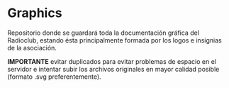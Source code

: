 # Graphics

Repositorio donde se guardará toda la documentación gráfica del Radioclub, estando ésta principalmente formada por los logos e insignias de la asociación. 

**IMPORTANTE** evitar duplicados para evitar problemas de espacio en el servidor e intentar subir los archivos originales en mayor calidad posible (formato .svg preferentemente).